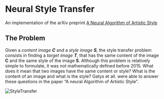 # Neural Style Transfer
An implementation of the arXiv preprint [A Neural Algorithm of Artistic Style](https://arxiv.org/abs/1508.06576)

## The Problem
Given a _content image **C**_ and a _style image **S**_, the style transfer problem consists in finding a _target image **T**_, that has the same content of the image **C** and the same style of the image **S**.
Although this problem is relatively simple to formulate, it was not mathematically defined before 2015.
What does it mean that two images have the same content or style? What is the content of an image and what is the style? 
Gatys et all. were able to answer these questions in the paper “A neural Algorithm of Artistic Style”. 

![StyleTransfer](https://www.dropbox.com/s/lj1p1o61x69424p/styletransferexample.png?raw=1)
